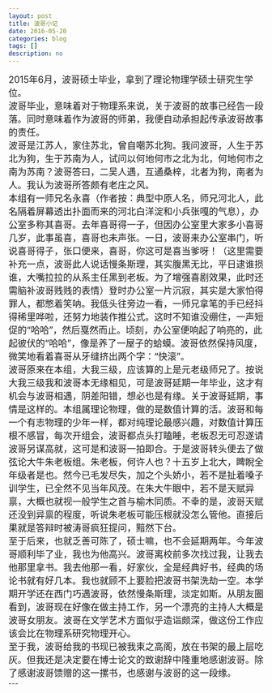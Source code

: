 ```yaml
---
layout: post
title: 波哥小记
date: 2016-05-20
categories: blog
tags: []
description: no
---
```

<font size="4">
2015年6月，波哥硕士毕业，拿到了理论物理学硕士研究生学位。<br/>波哥毕业，意味着对于物理系来说，关于波哥的故事已经告一段落。同时意味着作为波哥的师弟，我便自动承担起传承波哥故事的责任。<br/>波哥是江苏人，家住苏北，曾自嘲苏北狗。我问波哥，人生于苏北为狗，生于苏南为人，试问以何地何市之北为北，何地何市之南为苏南？波哥答曰，二吴人遇，互通桑梓，北者为狗，南者为人。我认为波哥所答颇有老庄之风。<br/>本组有一师兄名永喜（作者按：典型中原人名，师兄河北人，此名隔着屏幕透出扑面而来的河北白洋淀和小兵张嘎的气息），办公室多称其喜哥。去年喜哥得一子，但因办公室里大家多小喜哥几岁，此事虽喜，喜哥也未声张。一日，波哥来办公室串门，听说喜哥得子，张口便来，喜哥，你这可是喜当爹呀！（这里需要补充一点，波哥此人说话慢条斯理，其实腹黑无比，平日逮谁损谁，大嘴拉拉的从系主任黑到老板。为了增强喜剧效果，此时还需脑补波哥贱贱的表情）登时办公室一片沉寂，其实是大家怕得罪人，都憋着笑呐。我低头往旁边一看，一师兄拿笔的手已经抖得稀里哗啦，还努力地装作推公式。这时不知谁没绷住，一声短促的“哈哈”，然后戛然而止。顷刻，办公室便响起了响亮的，此起彼伏的“哈哈”，像是养了一屋子的蛤蟆。波哥依然保持风度，微笑地看着喜哥从牙缝挤出两个字：“快滚”。<br/>波哥原来在本组，大我三级，应该算的上是元老级师兄了。按说大我三级我和波哥本无缘相见，可是波哥延期一年毕业，这才有机会与波哥相遇，阴差阳错，想必也是有缘。关于波哥延期，事情是这样的。本组属理论物理，做的是数值计算的活。波哥和每一个有志物理的少年一样，都对纯理论最感兴趣，对数值计算压根不感冒，每次开组会，波哥都点头打瞌睡，老板忍无可忍遂请波哥另谋高就，这可是和波哥一拍即合。于是波哥转头便去了做弦论大牛朱老板组。朱老板，何许人也？十五岁上北大，睥睨全年级者是也。然今已毛发尽失，加之个头娇小，若不是扯着嗓子训学生，已全然不见当年风茂。在朱大牛眼中，若不是天赋异禀，大概也就视一般学生之首与榆木同质。不幸的是，波哥天赋还没到异禀的程度，听说朱老板可能压根就没怎么管他。直接后果就是答辩时被涛哥疯狂提问，黯然下台。<br/>至于后来，也就乏善可陈了，硕士嘛，也不会延期两年。今年波哥顺利毕了业，我也为他高兴。波哥离校前多次找过我，让我去他那里拿书。我去他那一看，好家伙，全是经典好书，经典的场论书就有好几本。我也就顾不上要脸把波哥书架洗劫一空。本学期开学还在西门巧遇波哥，依然慢条斯理，淡定如斯。从朋友圈看到，波哥现在好像在做主持工作，另一个漂亮的主持人大概是波哥女朋友。波哥在文学艺术方面似乎造诣颇深，做这份工作应该会比在物理系研究物理开心。<br/>至于我，波哥给我的书现已被我束之高阁，放在书架的最上层吃灰。但我还是决定要在博士论文的致谢辞中隆重地感谢波哥。除了感谢波哥馈赠的这一摞书，也感谢与波哥的这一段缘。<br/>
</font>
---
